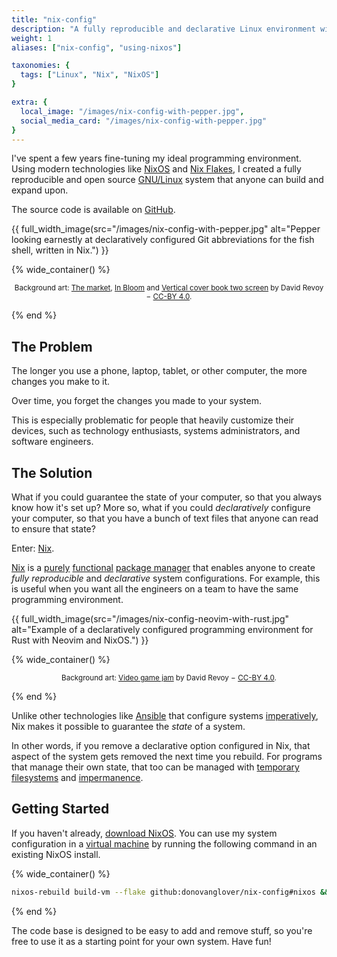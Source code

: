 ```yaml
---
title: "nix-config"
description: "A fully reproducible and declarative Linux environment with NixOS."
weight: 1
aliases: ["nix-config", "using-nixos"]

taxonomies: {
  tags: ["Linux", "Nix", "NixOS"]
}

extra: {
  local_image: "/images/nix-config-with-pepper.jpg",
  social_media_card: "/images/nix-config-with-pepper.jpg"
}
---
```


I've spent a few years fine-tuning my ideal programming environment. Using modern technologies like [NixOS](https://nixos.org/) and [Nix Flakes](https://nixos.wiki/wiki/Flakes), I created a fully reproducible and open source [GNU/Linux](https://www.gnu.org/gnu/linux-and-gnu.en.html) system that anyone can build and expand upon.

The source code is available on [GitHub](https://github.com/donovanglover/nix-config).

{{ full_width_image(src="/images/nix-config-with-pepper.jpg" alt="Pepper looking earnestly at declaratively configured Git abbreviations for the fish shell, written in Nix.") }}

{% wide_container() %}

<small>
<center>

Background art: [The market](https://www.peppercarrot.com/en/viewer/artworks__2022-02-21_The-market_by-David-Revoy.html), [In Bloom](https://www.peppercarrot.com/en/viewer/artworks__2022-03-02_In-Bloom_by-David-Revoy.html) and [Vertical cover book two screen](https://www.peppercarrot.com/en/viewer/artworks__2016-11-14_vertical-cover-book-two_screen_by-David-Revoy.html) by David Revoy − [CC-BY 4.0](https://creativecommons.org/licenses/by/4.0/deed.en).

</center>
</small>

{% end %}

## The Problem

The longer you use a phone, laptop, tablet, or other computer, the more changes you make to it.

Over time, you forget the changes you made to your system.

This is especially problematic for people that heavily customize their devices, such as technology enthusiasts, systems administrators, and software engineers.

## The Solution

What if you could guarantee the state of your computer, so that you always know how it's set up? More so, what if you could *declaratively* configure your computer, so that you have a bunch of text files that anyone can read to ensure that state?

Enter: [Nix](https://github.com/gytis-ivaskevicius/high-quality-nix-content/blob/master/memes/pinnacle-of-system-configuration.png).

[Nix](https://nixos.org/manual/nix/stable/) is a [purely](https://wiki.haskell.org/Pure) [functional](https://wiki.haskell.org/Functional_programming) [package manager](https://wiki.archlinux.org/title/Pacman/Rosetta) that enables anyone to create *fully reproducible* and *declarative* system configurations. For example, this is useful when you want all the engineers on a team to have the same programming environment.

{{ full_width_image(src="/images/nix-config-neovim-with-rust.jpg" alt="Example of a declaratively configured programming environment for Rust with Neovim and NixOS.") }}

{% wide_container() %}

<small>
<center>

Background art: [Video game jam](https://www.peppercarrot.com/en/viewer/misc__2023-06-12_video-game-jam_by-David-Revoy.html) by David Revoy − [CC-BY 4.0](https://creativecommons.org/licenses/by/4.0/deed.en).

</center>
</small>

{% end %}

Unlike other technologies like [Ansible](https://docs.ansible.com/ansible/latest/index.html) that configure systems [imperatively](https://discourse.nixos.org/t/nixos-vs-ansible/16757/17), Nix makes it possible to guarantee the *state* of a system.

In other words, if you remove a declarative option configured in Nix, that aspect of the system gets removed the next time you rebuild. For programs that manage their own state, that too can be managed with [temporary filesystems](https://wiki.archlinux.org/title/Tmpfs) and [impermanence](https://github.com/nix-community/impermanence).

## Getting Started

If you haven't already, [download NixOS](https://nixos.org/download#download-nixos). You can use my system configuration in a [virtual machine](https://wiki.gentoo.org/wiki/Virtualization) by running the following command in an existing NixOS install.

{% wide_container() %}

```bash
nixos-rebuild build-vm --flake github:donovanglover/nix-config#nixos && ./result/bin/run-nixos-vm
```

{% end %}

The code base is designed to be easy to add and remove stuff, so you're free to use it as a starting point for your own system. Have fun!
